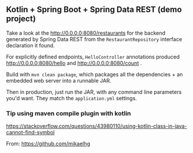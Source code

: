 ## Kotlin + Spring Boot + Spring Data REST (demo project)

Take a look at the http://0.0.0.0:8080/restaurants for the backend generated by Spring Data REST
from the `RestaurantRepository` interface declaration it found.

For explicitly defined endpoints, `HelloController` annotations produced 
http://0.0.0.0:8080/hello and http://0.0.0.0:8080/count .

Build with `mvn clean package`, which packages all the dependencies + an embedded web server into a runnable JAR.

Then in production, just run the JAR, with any command line parameters you'd want. They match the `application.yml`
settings.

### Tip using maven compile plugin with kotlin
https://stackoverflow.com/questions/43980110/using-kotlin-class-in-java-cannot-find-symbol

From: https://github.com/mikaelhg
